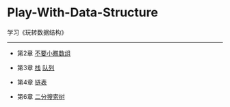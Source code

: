 # Play-With-Data-Structure
学习《玩转数据结构》

---

+ 第2章 [不要小瞧数组](./Array)

+ 第3章	[栈](./Stack)   [队列](./Queue)

+ 第4章 [链表](./LinkedList)

+ 第6章 [二分搜索树](./BST)
